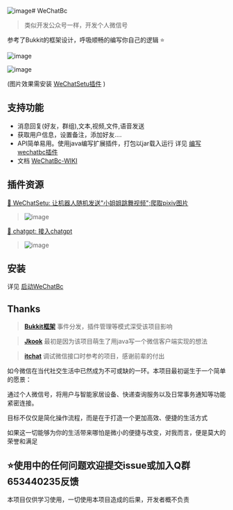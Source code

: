 ![image](https://github.com/meteorOSS/wechat-bc/assets/61687266/d6a31086-b1da-4f8f-8f0d-95dd1865a954)# WeChatBc

> 类似开发公众号一样，开发个人微信号

参考了Bukkit的框架设计，呼吸顺畅的编写你自己的逻辑 ⭐

![image](https://github.com/meteorOSS/WeChatBc/assets/61687266/86f34b62-5f5b-4a3d-a3cc-cc151606b495)

![image](https://github.com/meteorOSS/WeChatBc/assets/61687266/dc4bce02-e5c2-416f-9f90-312f1004b9b0)

(图片效果需安装 [WeChatSetu插件](https://github.com/meteorOSS/WeChatSetu) )

## 支持功能

* 消息回复(好友，群组),文本,视频,文件,语音发送
* 获取用户信息，设置备注，添加好友....
* API简单易用。使用java编写扩展插件，打包以jar载入运行 详见 [编写wechatbc插件](https://github.com/meteorOSS/WeChatBc/wiki/%E7%BC%96%E5%86%99WeChatBc%E6%8F%92%E4%BB%B6)
* 文档 [WeChatBc-WIKI](https://github.com/meteorOSS/WeChatBc/wiki)

## 插件资源

[📌 WeChatSetu: 让机器人随机发送"小姐姐跳舞视频";爬取pixiv图片](https://github.com/meteorOSS/WeChatSetu)

> ![image](https://github.com/meteorOSS/WeChatBc/assets/61687266/86f34b62-5f5b-4a3d-a3cc-cc151606b495)

[📌 chatgpt: 接入chatgpt](https://github.com/meteorOSS/wechat-gpt)

> ![image](https://github.com/meteorOSS/wechat-bc/assets/61687266/510e8af7-fd61-4b4a-a2e6-674328acb79b)


## 安装

详见 [启动WeChatBc](https://github.com/meteorOSS/WeChatBc/wiki/%E5%90%AF%E5%8A%A8WeChatBc)

## Thanks

> **[Bukkit框架](https://github.com/Bukkit/Bukkit)** 事件分发，插件管理等模式深受该项目影响

> **[Jkook](https://github.com/SNWCreations/JKook)** 最初是因为该项目萌生了用java写一个微信客户端实现的想法

> **[itchat](https://github.com/littlecodersh/itchat)** 调试微信接口时参考的项目，感谢前辈的付出


如今微信在当代社交生活中已然成为不可或缺的一环。本项目最初诞生于一个简单的愿景：

通过个人微信号，将用户与智能家居设备、快递查询服务以及日常事务通知等功能紧密连接。

目标不仅仅是简化操作流程，而是在于打造一个更加高效、便捷的生活方式

如果这一切能够为你的生活带来哪怕是微小的便捷与改变，对我而言，便是莫大的荣誉和满足

## ⭐使用中的任何问题欢迎提交issue或加入Q群653440235反馈

本项目仅供学习使用，一切使用本项目造成的后果，开发者概不负责






















